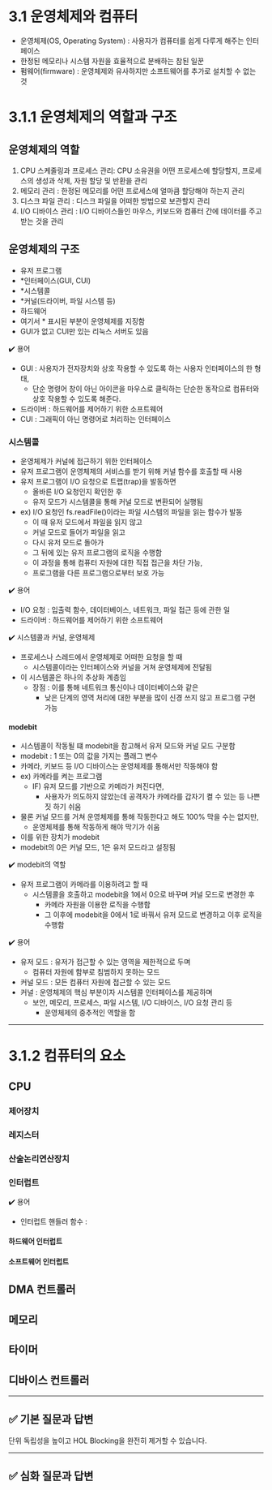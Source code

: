 # 3.1 운영체제와 컴퓨터
- 운영체제(OS, Operating System) : 사용자가 컴퓨터를 쉽게 다루게 해주는 인터페이스
- 한정된 메모리나 시스템 자원을 효율적으로 분배하는 참된 일꾼
- 펌웨어(firmware) : 운영체제와 유사하지만 소프트웨어를 추가로 설치할 수 없는 것

# 3.1.1 운영체제의 역할과 구조

## 운영체제의 역할
1. CPU 스케줄링과 프로세스 관리: CPU 소유권을 어떤 프로세스에 할당할지, 프로세스의 생성과 삭제, 자원 할당 및 반환을 관리
2. 메모리 관리 : 한정된 메모리를 어떤 프로세스에 얼마큼 할당해야 하는지 관리
3. 디스크 파일 관리 : 디스크 파일을 어떠한 방법으로 보관할지 관리
4. I/O 디바이스 관리 : I/O 디바이스들인 마우스, 키보드와 컴퓨터 간에 데이터를 주고받는 것을 관리

## 운영체제의 구조
- 유저 프로그램
- *인터페이스(GUI, CUI)
- *시스템콜
- *커널(드라이버, 파일 시스템 등)
- 하드웨어
- 여기서 * 표시된 부분이 운영체제를 지징함
- GUI가 없고 CUI만 있는 리눅스 서버도 있음

✔️ 용어 <br>
- GUI : 사용자가 전자장치와 상호 작용할 수 있도록 하는 사용자 인터페이스의 한 형태,
  - 단순 명령어 창이 아닌 아이콘을 마우스로 클릭하는 단순한 동작으로 컴퓨터와 상호 작용할 수 있도록 해준다.
- 드라이버 : 하드웨어를 제어하기 위한 소프트웨어
- CUI : 그래픽이 아닌 명령어로 처리하는 인터페이스

### 시스템콜
- 운영체제가 커널에 접근하기 위한 인터페이스
- 유저 프로그램이 운영체제의 서비스를 받기 위해 커널 함수를 호출할 때 사용
- 유저 프로그램이 I/O 요청으로 트랩(trap)을 발동하면
  - 올바른 I/O 요청인지 확인한 후
  - 유저 모드가 시스템콜을 통해 커널 모드로 변환되어 실행됨
- ex) I/O 요청인 fs.readFile()이라는 파일 시스템의 파일을 읽는 함수가 발동
  - 이 때 유저 모드에서 파일을 읽지 않고
  - 커널 모드로 들어가 파일을 읽고
  - 다시 유저 모드로 돌아가
  - 그 뒤에 있는 유저 프로그램의 로직을 수행함
  - 이 과정을 통해 컴퓨터 자원에 대한 직접 접근을 차단 가능,
  - 프로그램을 다른 프로그램으로부터 보호 가능

✔️ 용어
- I/O 요청 : 입출력 함수, 데이터베이스, 네트워크, 파일 접근 등에 관한 일
- 드라이버 : 하드웨어를 제어하기 위한 소프트웨어

✔️ 시스템콜과 커널, 운영체제
- 프로세스나 스레드에서 운영체제로 어떠한 요청을 할 때 
  - 시스템콜이라는 인터페이스와 커널을 거쳐 운영체제에 전달됨
- 이 시스템콜은 하나의 추상화 계층임
  - 장점 : 이를 통해 네트워크 통신이나 데이터베이스와 같은 
    - 낮은 단계의 영역 처리에 대한 부분을 많이 신경 쓰지 않고 프로그램 구현 가능

#### modebit
- 시스템콜이 작동될 떄 modebit을 참고해서 유저 모드와 커널 모드 구분함
- modebit : 1 또는 0의 값을 가지는 플래그 변수
- 카메라, 키보드 등 I/O 디바이스는 운영체제를 통해서만 작동해야 함
- ex) 카메라를 켜는 프로그램
  - IF) 유저 모드를 기반으로 카메라가 켜진다면,
    - 사용자가 의도하지 않았는데 공격자가 카메라를 갑자기 켤 수 있는 등 나쁜 짓 하기 쉬움
- 물론 커널 모드를 거쳐 운영체제를 통해 작동한다고 해도 100% 막을 수는 없지만,
  - 운영체제를 통해 작동하게 해야 막기가 쉬움
- 이를 위한 장치가 modebit
- modebit의 0은 커널 모드, 1은 유저 모드라고 설정됨

✔️ modebit의 역할
- 유저 프로그램이 카메라를 이용하려고 할 때
  - 시스템콜을 호출하고 modebit을 1에서 0으로 바꾸며 커널 모드로 변경한 후
    - 카메라 자원을 이용한 로직을 수행함
    - 그 이후에 modebit을 0에서 1로 바꿔서 유저 모드로 변경하고 이후 로직을 수행함
      
✔️ 용어
- 유저 모드 : 유저가 접근할 수 있는 영역을 제한적으로 두며 
  - 컴퓨터 자원에 함부로 침범하지 못하는 모드
- 커널 모드 : 모든 컴퓨터 자원에 접근할 수 있는 모드
- 커널 : 운영체제의 핵심 부분이자 시스템콜 인터페이스를 제공하며
  - 보안, 메모리, 프로세스, 파일 시스템, I/O 디바이스, I/O 요청 관리 등
    - 운영체제의 중추적인 역할을 함

---
# 3.1.2 컴퓨터의 요소

## CPU

### 제어장치

### 레지스터

### 산술논리연산장치

### 인터럽트

✔️ 용어
- 인터럽트 핸들러 함수 :

#### 하드웨어 인터럽트
#### 소프트웨어 인터럽트

## DMA 컨트롤러

## 메모리

## 타이머

## 디바이스 컨트롤러

---
## ✅ 기본 질문과 답변
단위 독립성을 높이고 HOL Blocking을 완전히 제거할 수 있습니다.

---
## ✅ 심화 질문과 답변
